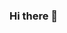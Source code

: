 ### Hi there 👋

<!--
**x-yarrow-x/x-yarrow-x** is a ✨ _special_ ✨ repository because its `README.md` (this file) appears on your GitHub profile.

#Things I like to:
- ✈️ Aviation Geek – Love everything about aircraft & engines!
- 🔐 Cybersecurity Enthusiast – Catch me diving into pentesting, forensics & all things security.
- 🎶 Music & Dance Lover – Might drop some rhythm between coding sprints.
- 🗣️ Language Enth– Learning [list your languages] ‘cause why not?
- 🤔 I’m looking for help with  everything. I just wanna learn stuff here
- 💬 Ask me about ...
- 📫 How to reach me: ...
- 😄 Pronouns: ...
- ⚡ Fun fact: None
-->
